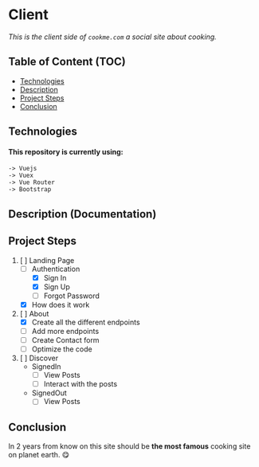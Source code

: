 # Client

*This is the client side of `cookme.com` a social site about cooking.*

## Table of Content (TOC)

- [Technologies](#technologies)
- [Description](#description-documentation)
- [Project Steps](#project-steps)
- [Conclusion](#conclusion)

## Technologies

#### This repository is currently using:
    -> Vuejs
    -> Vuex
    -> Vue Router
    -> Bootstrap

## Description (Documentation)

## Project Steps

1. [ ] Landing Page
    - [ ] Authentication
        - [x] Sign In
        - [x] Sign Up
        - [ ] Forgot Password
    - [x] How does it work
2. [ ] About
    - [x] Create all the different endpoints
    - [ ] Add more endpoints
    - [ ] Create Contact form
    - [ ] Optimize the code
3. [ ] Discover
    -  SignedIn
        - [ ] View Posts
        - [ ] Interact with the posts
    - SignedOut
        - [ ] View Posts

## Conclusion

In 2 years from know on this site should be **the most famous** cooking site on planet earth. 😋
